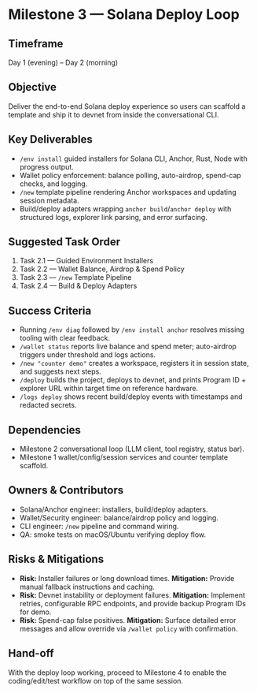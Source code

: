 # Milestone 3 — Solana Deploy Loop

## Timeframe
Day 1 (evening) – Day 2 (morning)

## Objective
Deliver the end-to-end Solana deploy experience so users can scaffold a template and ship it to devnet from inside the conversational CLI.

## Key Deliverables
- `/env install` guided installers for Solana CLI, Anchor, Rust, Node with progress output.
- Wallet policy enforcement: balance polling, auto-airdrop, spend-cap checks, and logging.
- `/new` template pipeline rendering Anchor workspaces and updating session metadata.
- Build/deploy adapters wrapping `anchor build`/`anchor deploy` with structured logs, explorer link parsing, and error surfacing.

## Suggested Task Order
1. Task 2.1 — Guided Environment Installers
2. Task 2.2 — Wallet Balance, Airdrop & Spend Policy
3. Task 2.3 — `/new` Template Pipeline
4. Task 2.4 — Build & Deploy Adapters

## Success Criteria
- Running `/env diag` followed by `/env install anchor` resolves missing tooling with clear feedback.
- `/wallet status` reports live balance and spend meter; auto-airdrop triggers under threshold and logs actions.
- `/new "counter demo"` creates a workspace, registers it in session state, and suggests next steps.
- `/deploy` builds the project, deploys to devnet, and prints Program ID + explorer URL within target time on reference hardware.
- `/logs deploy` shows recent build/deploy events with timestamps and redacted secrets.

## Dependencies
- Milestone 2 conversational loop (LLM client, tool registry, status bar).
- Milestone 1 wallet/config/session services and counter template scaffold.

## Owners & Contributors
- Solana/Anchor engineer: installers, build/deploy adapters.
- Wallet/Security engineer: balance/airdrop policy and logging.
- CLI engineer: `/new` pipeline and command wiring.
- QA: smoke tests on macOS/Ubuntu verifying deploy flow.

## Risks & Mitigations
- **Risk:** Installer failures or long download times. **Mitigation:** Provide manual fallback instructions and caching.
- **Risk:** Devnet instability or deployment failures. **Mitigation:** Implement retries, configurable RPC endpoints, and provide backup Program IDs for demo.
- **Risk:** Spend-cap false positives. **Mitigation:** Surface detailed error messages and allow override via `/wallet policy` with confirmation.

## Hand-off
With the deploy loop working, proceed to Milestone 4 to enable the coding/edit/test workflow on top of the same session.
